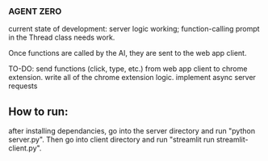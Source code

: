 ### AGENT ZERO

current state of development: server logic working; function-calling prompt in the Thread class needs work.

Once functions are called by the AI, they are sent to the web app client.

TO-DO: send functions (click, type, etc.) from web app client to chrome extension. write all of the chrome extension logic. implement async server requests

## How to run:
after installing dependancies, go into the server directory and run "python server.py". Then go into client directory and run "streamlit run streamlit-client.py".
